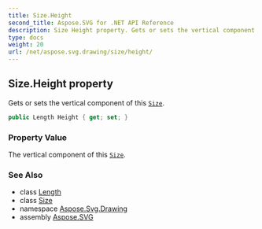 ```yaml
---
title: Size.Height
second_title: Aspose.SVG for .NET API Reference
description: Size Height property. Gets or sets the vertical component of this Size
type: docs
weight: 20
url: /net/aspose.svg.drawing/size/height/
---
```

## Size.Height property

Gets or sets the vertical component of this [`Size`](../).

```csharp
public Length Height { get; set; }
```

### Property Value

The vertical component of this [`Size`](../).

### See Also

* class [Length](../../length/)
* class [Size](../)
* namespace [Aspose.Svg.Drawing](../../../aspose.svg.drawing/)
* assembly [Aspose.SVG](../../../)
